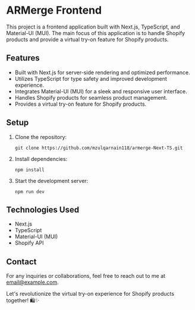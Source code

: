 # ARMerge Frontend

This project is a frontend application built with Next.js, TypeScript, and Material-UI (MUI). The main focus of this application is to handle Shopify products and provide a virtual try-on feature for Shopify products.

## Features
- Built with Next.js for server-side rendering and optimized performance.
- Utilizes TypeScript for type safety and improved development experience.
- Integrates Material-UI (MUI) for a sleek and responsive user interface.
- Handles Shopify products for seamless product management.
- Provides a virtual try-on feature for Shopify products.

## Setup
1. Clone the repository:
   ```
   git clone https://github.com/mzulqarnain118/armerge-Next-TS.git
   ```
2. Install dependencies:
   ```
   npm install
   ```
3. Start the development server:
   ```
   npm run dev
   ```

## Technologies Used
- Next.js
- TypeScript
- Material-UI (MUI)
- Shopify API

## Contact
For any inquiries or collaborations, feel free to reach out to me at [email@example.com](mailto:ranamzulqarnain1@gmail.com).

Let's revolutionize the virtual try-on experience for Shopify products together! 🛍️✨
